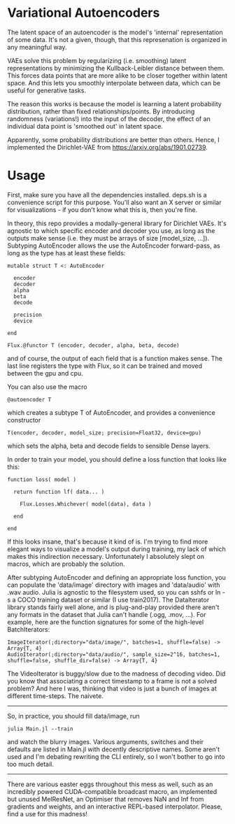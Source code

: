 # Variational Autoencoders
The latent space of an autoencoder is the model's 'internal' representation of some data. It's not a given, though, that this represenation is organized in any meaningful way. 

VAEs solve this problem by regularizing (i.e. smoothing) latent representations by minimizing the Kullback-Leibler distance between them. This forces data points that are more alike to be closer together within latent space. And this lets you smoothly interpolate between data, which can be useful for generative tasks.

The reason this works is because the model is learning a latent probability distribution, rather than fixed relationships/points. By introducing randomness (variations!) into the input of the decoder, the effect of an individual data point is 'smoothed out' in latent space. 

Apparently, some probability distributions are better than others. Hence, I implemented the Dirichlet-VAE from https://arxiv.org/abs/1901.02739. 

# Usage

First, make sure you have all the dependencies installed. deps.sh is a convenience script for this purpose. You'll also want an X server or similar for visualizations - if you don't know what this is, then you're fine. 

In theory, this repo provides a modally-general library for Dirichlet VAEs. It's agnostic to which specific encoder and decoder you use, as long as the outputs make sense (i.e. they must be arrays of size [model_size, ...]). Subtyping AutoEncoder allows the use the AutoEncoder forward-pass, as long as the type has at least these fields:

```
mutable struct T <: AutoEncoder

  encoder
  decoder
  alpha
  beta
  decode

  precision
  device
    
end

Flux.@functor T (encoder, decoder, alpha, beta, decode)
```

and of course, the output of each field that is a function makes sense. The last line registers the type with Flux, so it can be trained and moved between the gpu and cpu.

You can also use the macro

```
@autoencoder T
```

which creates a subtype T of AutoEncoder, and provides a convenience constructor 

```
T(encoder, decoder, model_size; precision=Float32, device=gpu)
```

which sets the alpha, beta and decode fields to sensible Dense layers. 

In order to train your model, you should define a loss function that looks like this:

```
function loss( model )

  return function lf( data... )
  
    Flux.Losses.Whichever( model(data), data )
  
  end

end
```

If this looks insane, that's because it kind of is. I'm trying to find more elegant ways to visualize a model's output during training, my lack of which makes this indirection necessary. Unfortunately I absolutely slept on macros, which are probably the solution. 

After subtyping AutoEncoder and defining an appropriate loss function, you can populate the 'data/image' directory with images and 'data/audio' with .wav audio. Julia is agnostic to the filesystem used, so you can sshfs or ln -s a COCO training dataset or similar (I use train2017). The DataIterator library stands fairly well alone, and is plug-and-play provided there aren't any formats in the dataset that Julia can't handle (.ogg, .mov, ...). For example, here are the function signatures for some of the high-level BatchIterators:

```
ImageIterator(;directory="data/image/", batches=1, shuffle=false) -> Array{T, 4}
AudioIterator(;directory="data/audio/", sample_size=2^16, batches=1, shuffle=false, shuffle_dir=false) -> Array{T, 4}
```

The VideoIterator is buggy/slow due to the madness of decoding video. Did you know that associating a correct timestamp to a frame is not a solved problem? And here I was, thinking that video is just a bunch of images at different time-steps. The naivete.

---

So, in practice, you should fill data/image, run 

```
julia Main.jl --train
```

and watch the blurry images. Various arguments, switches and their defaults are listed in Main.jl with decently descriptive names. Some aren't used and I'm debating rewriting the CLI entirely, so I won't bother to go into too much detail. 

---

There are various easter eggs throughout this mess as well, such as an incredibly powered CUDA-compatible broadcast macro, an implemented but unused MelResNet, an Optimiser that removes NaN and Inf from gradients and weights, and an interactive REPL-based interpolator. Please, find a use for this madness!
